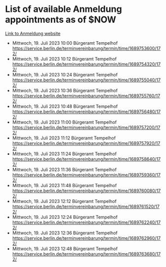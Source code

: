 # List of available Anmeldung appointments as of $NOW
[Link to Anmeldung website](https://service.berlin.de/terminvereinbarung/termin/tag.php?termin=1&anliegen[]=120686&dienstleisterlist=122210,122217,327316,122219,327312,122227,327314,122231,327346,122243,327348,122254,122252,329742,122260,329745,122262,329748,122271,327278,122273,327274,122277,327276,330436,122280,327294,122282,327290,122284,327292,122291,327270,122285,327266,122286,327264,122296,327268,150230,329760,122297,327286,122294,327284,122312,329763,122314,329775,122304,327330,122311,327334,122309,327332,317869,122281,327352,122279,329772,122283,122276,327324,122274,327326,122267,329766,122246,327318,122251,327320,122257,327322,122208,327298,122226,327300&herkunft=http%3A%2F%2Fservice.berlin.de%2Fdienstleistung%2F120686%2F)
- Mittwoch, 19. Juli 2023 10:00 Bürgeramt Tempelhof https://service.berlin.de/terminvereinbarung/termin/time/1689753600/172/
- Mittwoch, 19. Juli 2023 10:12 Bürgeramt Tempelhof https://service.berlin.de/terminvereinbarung/termin/time/1689754320/172/
- Mittwoch, 19. Juli 2023 10:24 Bürgeramt Tempelhof https://service.berlin.de/terminvereinbarung/termin/time/1689755040/172/
- Mittwoch, 19. Juli 2023 10:36 Bürgeramt Tempelhof https://service.berlin.de/terminvereinbarung/termin/time/1689755760/172/
- Mittwoch, 19. Juli 2023 10:48 Bürgeramt Tempelhof https://service.berlin.de/terminvereinbarung/termin/time/1689756480/172/
- Mittwoch, 19. Juli 2023 11:00 Bürgeramt Tempelhof https://service.berlin.de/terminvereinbarung/termin/time/1689757200/172/
- Mittwoch, 19. Juli 2023 11:12 Bürgeramt Tempelhof https://service.berlin.de/terminvereinbarung/termin/time/1689757920/172/
- Mittwoch, 19. Juli 2023 11:24 Bürgeramt Tempelhof https://service.berlin.de/terminvereinbarung/termin/time/1689758640/172/
- Mittwoch, 19. Juli 2023 11:36 Bürgeramt Tempelhof https://service.berlin.de/terminvereinbarung/termin/time/1689759360/172/
- Mittwoch, 19. Juli 2023 11:48 Bürgeramt Tempelhof https://service.berlin.de/terminvereinbarung/termin/time/1689760080/172/
- Mittwoch, 19. Juli 2023 12:12 Bürgeramt Tempelhof https://service.berlin.de/terminvereinbarung/termin/time/1689761520/172/
- Mittwoch, 19. Juli 2023 12:24 Bürgeramt Tempelhof https://service.berlin.de/terminvereinbarung/termin/time/1689762240/172/
- Mittwoch, 19. Juli 2023 12:36 Bürgeramt Tempelhof https://service.berlin.de/terminvereinbarung/termin/time/1689762960/172/
- Mittwoch, 19. Juli 2023 12:48 Bürgeramt Tempelhof https://service.berlin.de/terminvereinbarung/termin/time/1689763680/172/
